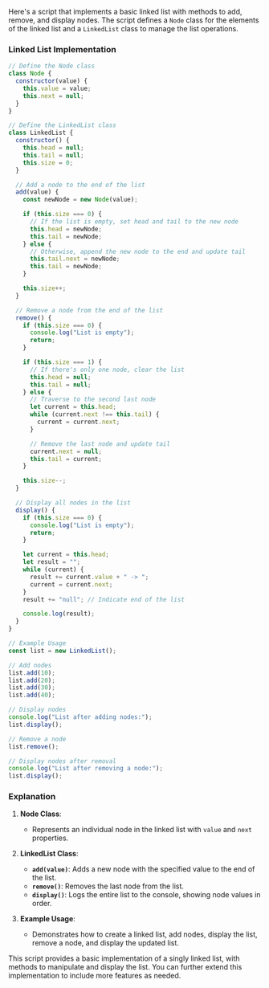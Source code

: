 Here's a script that implements a basic linked list with methods to add, remove, and display nodes. The script defines a `Node` class for the elements of the linked list and a `LinkedList` class to manage the list operations.

### Linked List Implementation

```javascript
// Define the Node class
class Node {
  constructor(value) {
    this.value = value;
    this.next = null;
  }
}

// Define the LinkedList class
class LinkedList {
  constructor() {
    this.head = null;
    this.tail = null;
    this.size = 0;
  }

  // Add a node to the end of the list
  add(value) {
    const newNode = new Node(value);

    if (this.size === 0) {
      // If the list is empty, set head and tail to the new node
      this.head = newNode;
      this.tail = newNode;
    } else {
      // Otherwise, append the new node to the end and update tail
      this.tail.next = newNode;
      this.tail = newNode;
    }

    this.size++;
  }

  // Remove a node from the end of the list
  remove() {
    if (this.size === 0) {
      console.log("List is empty");
      return;
    }

    if (this.size === 1) {
      // If there's only one node, clear the list
      this.head = null;
      this.tail = null;
    } else {
      // Traverse to the second last node
      let current = this.head;
      while (current.next !== this.tail) {
        current = current.next;
      }

      // Remove the last node and update tail
      current.next = null;
      this.tail = current;
    }

    this.size--;
  }

  // Display all nodes in the list
  display() {
    if (this.size === 0) {
      console.log("List is empty");
      return;
    }

    let current = this.head;
    let result = "";
    while (current) {
      result += current.value + " -> ";
      current = current.next;
    }
    result += "null"; // Indicate end of the list

    console.log(result);
  }
}

// Example Usage
const list = new LinkedList();

// Add nodes
list.add(10);
list.add(20);
list.add(30);
list.add(40);

// Display nodes
console.log("List after adding nodes:");
list.display();

// Remove a node
list.remove();

// Display nodes after removal
console.log("List after removing a node:");
list.display();
```

### Explanation

1. **Node Class**:

   - Represents an individual node in the linked list with `value` and `next` properties.

2. **LinkedList Class**:

   - **`add(value)`**: Adds a new node with the specified value to the end of the list.
   - **`remove()`**: Removes the last node from the list.
   - **`display()`**: Logs the entire list to the console, showing node values in order.

3. **Example Usage**:
   - Demonstrates how to create a linked list, add nodes, display the list, remove a node, and display the updated list.

This script provides a basic implementation of a singly linked list, with methods to manipulate and display the list. You can further extend this implementation to include more features as needed.
